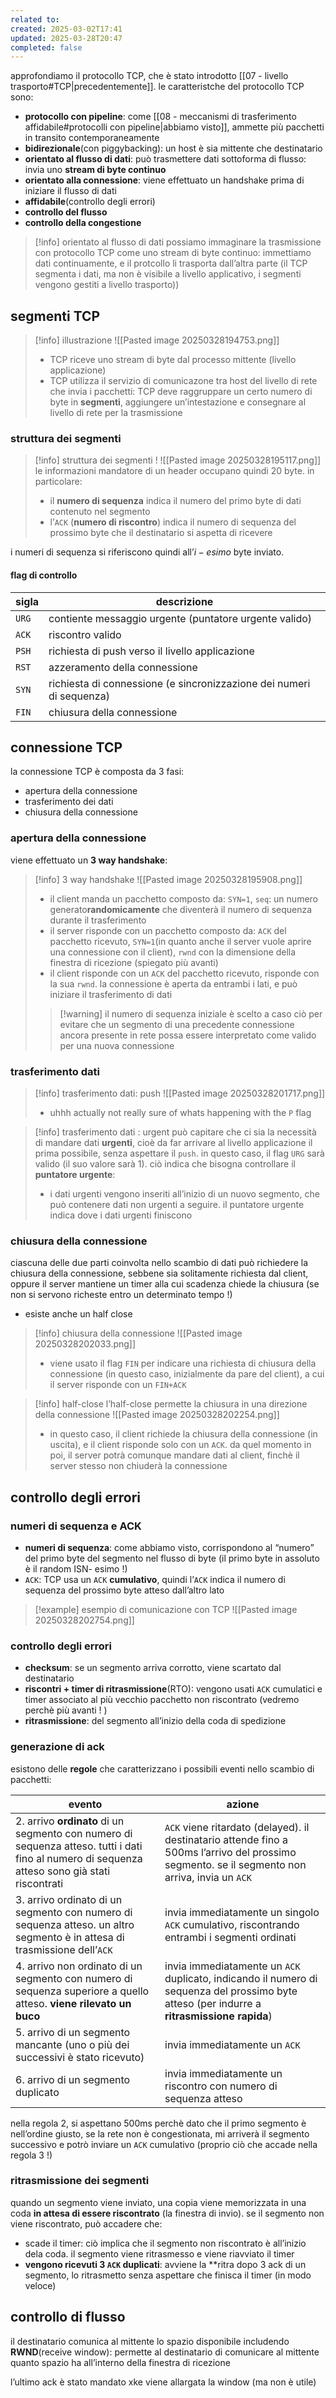 ```yaml
---
related to: 
created: 2025-03-02T17:41
updated: 2025-03-28T20:47
completed: false
---
```

approfondiamo il protocollo TCP, che è stato introdotto [[07 - livello trasporto#TCP|precedentemente]]. le caratteristche del protocollo TCP sono:
- **protocollo con pipeline**: come [[08 - meccanismi di trasferimento affidabile#protocolli con pipeline|abbiamo visto]], ammette più pacchetti in transito contemporaneamente
- **bidirezionale**(con piggybacking): un host è sia mittente che destinatario
- **orientato al flusso di dati**: può trasmettere dati sottoforma di flusso: invia uno **stream di byte continuo**
- **orientato alla connessione**: viene effettuato un handshake prima di iniziare il flusso di dati
- **affidabile**(controllo degli errori)
- **controllo del flusso**
- **controllo della congestione**

>[!info] orientato al flusso di dati
possiamo immaginare la trasmissione con protocollo TCP come uno stream di byte continuo: immettiamo dati continuamente, e il protcollo li trasporta dall’altra parte (il TCP segmenta i dati, ma non è visibile a livello applicativo, i segmenti vengono gestiti a livello trasporto))
## segmenti TCP
>[!info] illustrazione
![[Pasted image 20250328194753.png]]
>- TCP riceve uno stream di byte dal processo mittente (livello applicazione)
>- TCP utilizza il servizio di comunicazone tra host del livello di rete che invia i pacchetti: TCP deve raggruppare un certo numero di byte in **segmenti**, aggiungere un’intestazione e consegnare al livello di rete per la trasmissione
### struttura dei segmenti
>[!info] struttura dei segmenti !
![[Pasted image 20250328195117.png]]
>le informazioni mandatore di un header occupano quindi 20 byte.
in particolare:
>- il **numero di sequenza** indica il numero del primo byte di dati contenuto nel segmento
>- l’`ACK` (**numero di riscontro**) indica il numero di sequenza del prossimo byte che il destinatario si aspetta di ricevere

i numeri di sequenza si riferiscono quindi all’$i-esimo$ byte inviato.
#### flag di controllo

| sigla | descrizione                                                          |
| ----- | -------------------------------------------------------------------- |
| `URG` | contiente messaggio urgente (puntatore urgente valido)               |
| `ACK` | riscontro valido                                                     |
| `PSH` | richiesta di push verso il livello applicazione                      |
| `RST` | azzeramento della connessione                                        |
| `SYN` | richiesta di connessione (e sincronizzazione dei numeri di sequenza) |
| `FIN` | chiusura della connessione                                           |
## connessione TCP
la connessione TCP è composta da 3 fasi:
- apertura della connessione
- trasferimento dei dati
- chiusura della connessione
### apertura della connessione
viene effettuato un **3 way handshake**:
>[!info] 3 way handshake
![[Pasted image 20250328195908.png]]
>- il client manda un pacchetto composto da: `SYN=1`, `seq`: un numero generato**randomicamente** che diventerà il numero di sequenza durante il trasferimento
>- il server risponde con un pacchetto composto da: `ACK` del pacchetto ricevuto, `SYN=1`(in quanto anche il server vuole aprire una connessione con il client), `rwnd` con la dimensione della finestra di ricezione (spiegato più avanti)
>- il client risponde con un `ACK` del pacchetto ricevuto, risponde con la sua `rwnd`. la connessione è aperta da entrambi i lati, e può iniziare il trasferimento di dati
>>[!warning] il numero di sequenza iniziale è scelto a caso
>>ciò per evitare che un segmento di una precedente connessione ancora presente in rete possa essere interpretato come valido per una nuova connessione

### trasferimento dati
>[!info] trasferimento dati: push
![[Pasted image 20250328201717.png]]
>- uhhh actually not really sure of whats happening with the `P` flag

>[!info] trasferimento dati : urgent
>può capitare che ci sia la necessità di mandare dati **urgenti**, cioè da far arrivare al livello applicazione il prima possibile, senza aspettare il `push`. in questo caso, il flag `URG` sarà valido (il suo valore sarà 1). ciò indica che bisogna controllare il **puntatore urgente**:
>- i dati urgenti vengono inseriti all’inizio di un nuovo segmento, che può contenere dati non urgenti a seguire. il puntatore urgente indica dove i dati urgenti finiscono

### chiusura della connessione
ciascuna delle due parti coinvolta nello scambio di dati può richiedere la chiusura della connessione, sebbene sia solitamente richiesta dal client, oppure il server mantiene un timer alla cui scadenza chiede la chiusura (se non si servono richeste entro un determinato tempo !)
- esiste anche un half close
>[!info] chiusura della connessione
![[Pasted image 20250328202033.png]]
>- viene usato il flag `FIN` per indicare una richiesta di chiusura della connessione (in questo caso, inizialmente da pare del client), a cui il server risponde con un `FIN+ACK`

>[!info] half-close
>l’half-close permette la chiusura in una direzione della connessione
![[Pasted image 20250328202254.png]]
>- in questo caso, il client richiede la chiusura della connessione (in uscita), e il client risponde solo con un `ACK`. da quel momento in poi, il server potrà comunque mandare dati al client, finchè il server stesso non chiuderà la connessione 
## controllo degli errori
### numeri di sequenza e ACK
- **numeri di sequenza**: come abbiamo visto, corrispondono al “numero” del primo byte del segmento nel flusso di byte (il primo byte in assoluto è il $\text{random ISN- esimo}$ !)
- `ACK`: TCP usa un `ACK` **cumulativo**, quindi l’`ACK` indica il numero di sequenza del prossimo byte atteso dall’altro lato
>[!example] esempio di comunicazione con TCP
![[Pasted image 20250328202754.png]]

### controllo degli errori
- **checksum**: se un segmento arriva corrotto, viene scartato dal destinatario
- **riscontri + timer di ritrasmissione**(RTO): vengono usati `ACK` cumulatici e timer associato al più vecchio pacchetto non riscontrato (vedremo perchè più avanti ! )
- **ritrasmissione**: del segmento all’inizio della coda di spedizione
### generazione di ack 
esistono delle **regole** che caratterizzano i possibili eventi nello scambio di pacchetti:

| evento                                                                                                                                         | azione                                                                                                                                          |
| ---------------------------------------------------------------------------------------------------------------------------------------------- | ----------------------------------------------------------------------------------------------------------------------------------------------- |
| 2. arrivo **ordinato** di un segmento con numero di sequenza atteso. tutti i dati fino al numero di sequenza atteso sono già stati riscontrati | `ACK` viene ritardato (delayed). il destinatario attende fino a 500ms l’arrivo del prossimo segmento. se il segmento non arriva, invia un `ACK` |
| 3. arrivo ordinato di un segmento con numero di sequenza atteso. un altro segmento è in attesa di trasmissione dell’`ACK`                      | invia immediatamente un singolo `ACK` cumulativo, riscontrando entrambi i segmenti ordinati                                                     |
| 4. arrivo non ordinato di un segmento con numero di sequenza superiore a quello atteso. **viene rilevato un buco**                             | invia immediatamente un `ACK` duplicato, indicando il numero di sequenza del prossimo byte atteso (per indurre a **ritrasmissione rapida**)     |
| 5. arrivo di un segmento mancante (uno o più dei successivi è stato ricevuto)                                                                  | invia immediatamente un `ACK`                                                                                                                   |
| 6. arrivo di un segmento duplicato                                                                                                             | invia immediatamente un riscontro con numero di sequenza atteso                                                                                 |
nella regola 2, si aspettano 500ms perchè dato che il primo segmento è nell’ordine giusto, se la rete non è congestionata, mi arriverà il segmento successivo e potrò inviare un `ACK` cumulativo (proprio ciò che accade nella regola 3 !)
### ritrasmissione dei segmenti

quando un segmento viene inviato, una copia viene memorizzata in una coda **in attesa di essere riscontrato** (la finestra di invio). se il segmento non viene riscontrato, può accadere che:
- scade il timer: ciò implica che il segmento non riscontrato è all’inizio dela coda. il segmento viene ritrasmesso e viene riavviato il timer
- **vengono ricevuti 3 `ACK` duplicati**: avviene la **ritra
dopo 3 ack di un segmento, lo ritrasmetto senza aspettare che finisca il timer (in modo veloce)



## controllo di flusso
il destinatario comunica al mittente lo spazio disponibile includendo 
**RWND**(receive window): permette al destinatario di comunicare al mittente quanto spazio ha all’interno della finestra di ricezione


l’ultimo ack è stato mandato xke viene allargata la window (ma non è utile)